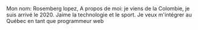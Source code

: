 Mon nom: Rosemberg lopez, 
A propos de moi: je viens de la Colombie, je suis arrivé le 2020. 
Jaime la technologie et le sport. 
Je veux m'intégrer au Québec en tant que programmeur web 
